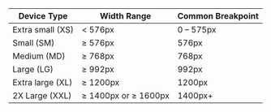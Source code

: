| Device Type      | Width Range          | Common Breakpoint |
| ---------------- | -------------------- | ----------------- |
| Extra small (XS) | < 576px              | 0 – 575px         |
| Small (SM)       | ≥ 576px              | 576px             |
| Medium (MD)      | ≥ 768px              | 768px             |
| Large (LG)       | ≥ 992px              | 992px             |
| Extra large (XL) | ≥ 1200px             | 1200px            |
| 2X Large (XXL)   | ≥ 1400px or ≥ 1600px | 1400px+           |
